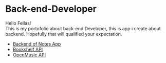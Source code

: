 # Back-end-Developer

Hello Fellas! <br />
This is my portofolio about back-end Developer, this is app i create about backend. Hopefully that will qualified your expectation.

- [Backend of Notes App](https://github.com/ammardarma/notes-app-back-end)
- [Bookshelf API](https://github.com/ammardarma/bookshelf-api)
- [OpenMusic API](https://github.com/ammardarma/)

